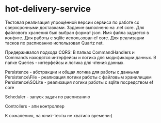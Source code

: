 # hot-delivery-service
Тестовая реализация упрощённой версии сервиса по работе со сверхсрочными доставками.
Задание выполнено на .net core.
Для файлового хранения был выбран формат json. Имя файла задается в конфиге.
Для работы с sqlite использовал ef core.
Для реализации тасков по расписанию использовал Quartz net.

Придерживался подхода CQRS:
В папках CommandHandlers и Commands находятся интерфейсы и логика для модификации данных.
В папке Queries - интерфейсы и логика для чтения данных.

Persistence - абстракции и общая логика для работы с данными
Persistence\File - реализация логики работы с файловым хранилищем
Persistence\SQLite - реализация логики работы с sqlite посредством ef core

Scheduler - запуск задач по расписанию

Controllers - апи контроллер

К сожалению, на юнит-тесты не хватило времени:(
